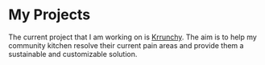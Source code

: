 # My Projects

The current project that I am working on is [Krrunchy](krrunchy/krrunchy-index.md). The aim is to help my community kitchen resolve their current pain areas and provide them a sustainable and customizable solution.